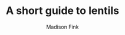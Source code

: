 ---
title: A short guide to lentils
author: Madison Fink
layout: /layouts/article.njk
txcolor: FFED4F
bgcolor: ad8516
---